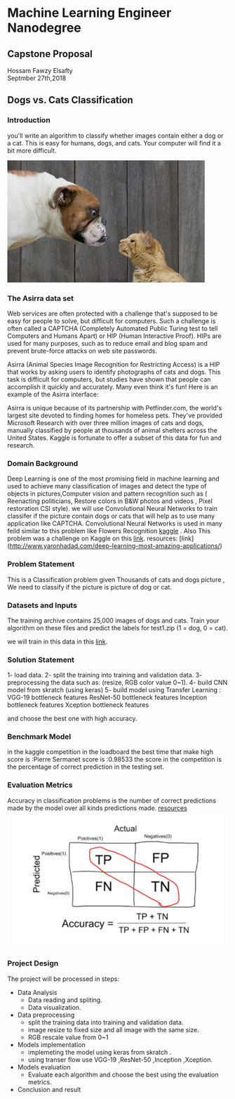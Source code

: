 # Machine Learning Engineer Nanodegree
## Capstone Proposal
Hossam Fawzy Elsafty <br>
Septmber 27th,2018

## Dogs vs. Cats Classification

###  Introduction
you'll write an algorithm to classify whether images contain either a dog or a cat.  This is easy for humans, dogs, and cats. Your computer will find it a bit more difficult.

![alt text](https://raw.githubusercontent.com/hosamelsafty/Cats-VS-Dogs/master/woof_meow.jpg?token=AgwGphlRy5nAWk6QdJGdJ4Vro5N-aZuTks5btgZYwA%3D%3D)



### The Asirra data set
Web services are often protected with a challenge that's supposed to be easy for people to solve, but difficult for computers. Such a challenge is often called a CAPTCHA (Completely Automated Public Turing test to tell Computers and Humans Apart) or HIP (Human Interactive Proof). HIPs are used for many purposes, such as to reduce email and blog spam and prevent brute-force attacks on web site passwords.

Asirra (Animal Species Image Recognition for Restricting Access) is a HIP that works by asking users to identify photographs of cats and dogs. This task is difficult for computers, but studies have shown that people can accomplish it quickly and accurately. Many even think it's fun! Here is an example of the Asirra interface:

Asirra is unique because of its partnership with Petfinder.com, the world's largest site devoted to finding homes for homeless pets. They've provided Microsoft Research with over three million images of cats and dogs, manually classified by people at thousands of animal shelters across the United States. Kaggle is fortunate to offer a subset of this data for fun and research. 

### Domain Background
Deep Learning is one of the most promising field in machine learning and used to achieve many classification of images and detect the type of objects in pictures,Computer vision and pattern recognition such as ( Reenacting politicians, Restore colors in B&W photos and videos , Pixel restoration CSI style). we will use Convolutional Neural Networks to train classifer if the picture contain dogs or cats that will help as to use many application like CAPTCHA.
Convolutional Neural Networks is used in many feild similar to this problem like Flowers Recognition [kaggle](https://www.kaggle.com/alxmamaev/flowers-recognition) . 
Also This problem was a challenge on Kaggle on this [link](https://www.kaggle.com/c/dogs-vs-cats).
resources: [link] (http://www.yaronhadad.com/deep-learning-most-amazing-applications/)
  
### Problem Statement
This is a Classification problem given Thousands of cats and dogs picture , We need to classify if the picture is picture of dog or cat.

### Datasets and Inputs
The training archive contains 25,000 images of dogs and cats. Train your algorithm on these files and predict the labels for test1.zip (1 = dog, 0 = cat).

we will train in this data in this [link](https://www.kaggle.com/c/dogs-vs-cats/data).
### Solution Statement
1- load data.
2- split the training into training and validation data.
3- preprocessing the data such as: (resize, RGB color value 0~1). 
4- build CNN model from skratch (using keras)
5- build model using Transfer Learning :
VGG-19 bottleneck features
ResNet-50 bottleneck features
Inception bottleneck features
Xception bottleneck features

and choose the best one with high accuracy.

### Benchmark Model
in the kaggle competition in the loadboard the best time that make high score is :Pierre Sermanet score is :0.98533
the score in the competition is the percentage of correct prediction in the testing set.

### Evaluation Metrics
Accuracy in classification problems is the number of correct predictions made by the model over all kinds predictions made.
[resources](https://medium.com/greyatom/performance-metrics-for-classification-problems-in-machine-learning-part-i-b085d432082b)
![alt text](https://raw.githubusercontent.com/hosamelsafty/Cats-VS-Dogs/master/1_5XuZ_86Rfce3qyLt7XMlhw.png?token=AgwGpjsDQHRUz0tg5fOfw_MopxTykxLuks5bujGAwA%3D%3D)

### Project Design

The project will be processed in steps:
- Data Analysis
	- Data reading and spliting.
	- Data visualization.
- Data preprocessing
	- split the training data into training and validation data.
	- image resize to fixed size and all image with the same size.
	- RGB rescale value from 0~1
- Models implementation
	- implemeting the model using keras from skratch .
	- using transer flow use VGG-19 ,ResNet-50 ,Inception ,Xception.
- Models evaluation
	- Evaluate each algorithm and choose the best using the evaluation metrics.
- Conclusion and result

